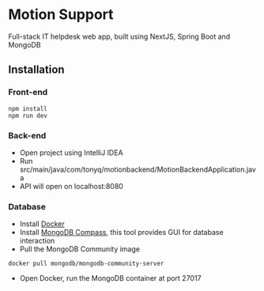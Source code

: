 # Motion Support
Full-stack IT helpdesk web app, built using NextJS, Spring Boot and MongoDB

## Installation
### Front-end

```
npm install
npm run dev
```

### Back-end
+ Open project using IntelliJ IDEA
+ Run src/main/java/com/tonyq/motionbackend/MotionBackendApplication.java
+ API will open on localhost:8080

### Database
+ Install [Docker](https://www.docker.com/)
+ Install [MongoDB Compass](https://www.mongodb.com/products/tools/compass), this tool provides GUI for database interaction
+ Pull the MongoDB Community image
```
docker pull mongodb/mongodb-community-server
```
+ Open Docker, run the MongoDB container at port 27017